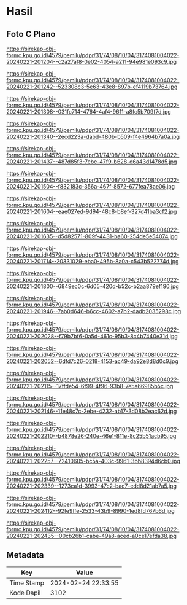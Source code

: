# Hasil

## Foto C Plano

https://sirekap-obj-formc.kpu.go.id/4579/pemilu/pdpr/31/74/08/10/04/3174081004022-20240221-201204--c2a27af8-0e02-4054-a211-94e981e093c9.jpg

https://sirekap-obj-formc.kpu.go.id/4579/pemilu/pdpr/31/74/08/10/04/3174081004022-20240221-201242--523308c3-5e63-43e8-897b-ef4119b73764.jpg

https://sirekap-obj-formc.kpu.go.id/4579/pemilu/pdpr/31/74/08/10/04/3174081004022-20240221-201308--031fc714-4764-4af4-9611-a8fc5b709f7d.jpg

https://sirekap-obj-formc.kpu.go.id/4579/pemilu/pdpr/31/74/08/10/04/3174081004022-20240221-201340--2ecd223a-dabd-480b-b509-f4e4964b7a0a.jpg

https://sirekap-obj-formc.kpu.go.id/4579/pemilu/pdpr/31/74/08/10/04/3174081004022-20240221-201437--487d85f3-7ebe-47f9-b628-d6a43d1478d5.jpg

https://sirekap-obj-formc.kpu.go.id/4579/pemilu/pdpr/31/74/08/10/04/3174081004022-20240221-201504--f832183c-356a-467f-8572-677fea78ae06.jpg

https://sirekap-obj-formc.kpu.go.id/4579/pemilu/pdpr/31/74/08/10/04/3174081004022-20240221-201604--eae027ed-9d94-48c8-b8ef-327d41ba3cf2.jpg

https://sirekap-obj-formc.kpu.go.id/4579/pemilu/pdpr/31/74/08/10/04/3174081004022-20240221-201635--d5d82571-809f-4431-ba60-254de5e54074.jpg

https://sirekap-obj-formc.kpu.go.id/4579/pemilu/pdpr/31/74/08/10/04/3174081004022-20240221-201714--20331029-eba0-495b-8a0a-c543b522774d.jpg

https://sirekap-obj-formc.kpu.go.id/4579/pemilu/pdpr/31/74/08/10/04/3174081004022-20240221-201800--6849ec0c-6d05-420d-b52c-b2aa879ef190.jpg

https://sirekap-obj-formc.kpu.go.id/4579/pemilu/pdpr/31/74/08/10/04/3174081004022-20240221-201946--7ab0d646-b6cc-4602-a7b2-dadb2035298c.jpg

https://sirekap-obj-formc.kpu.go.id/4579/pemilu/pdpr/31/74/08/10/04/3174081004022-20240221-202028--f79b7bf6-0a5d-461c-95b3-8c4b7440e31d.jpg

https://sirekap-obj-formc.kpu.go.id/4579/pemilu/pdpr/31/74/08/10/04/3174081004022-20240221-202052--6dfd7c26-0218-4153-ac49-da92e8d8d0c9.jpg

https://sirekap-obj-formc.kpu.go.id/4579/pemilu/pdpr/31/74/08/10/04/3174081004022-20240221-202115--17ffde54-6f99-4f96-93b8-7e5a66985b5c.jpg

https://sirekap-obj-formc.kpu.go.id/4579/pemilu/pdpr/31/74/08/10/04/3174081004022-20240221-202146--11e48c7c-2ebe-4232-ab17-3d08b2eac62d.jpg

https://sirekap-obj-formc.kpu.go.id/4579/pemilu/pdpr/31/74/08/10/04/3174081004022-20240221-202210--b4878e26-240e-46e1-811e-8c25b51acb95.jpg

https://sirekap-obj-formc.kpu.go.id/4579/pemilu/pdpr/31/74/08/10/04/3174081004022-20240221-202257--72410605-bc5a-403c-9961-3bb8394d6cb0.jpg

https://sirekap-obj-formc.kpu.go.id/4579/pemilu/pdpr/31/74/08/10/04/3174081004022-20240221-202339--1273ca1d-3993-47c2-bac7-edd8d21ab7a5.jpg

https://sirekap-obj-formc.kpu.go.id/4579/pemilu/pdpr/31/74/08/10/04/3174081004022-20240221-202412--92fe9ffe-2533-43b9-8990-1ed8fd767b6d.jpg

https://sirekap-obj-formc.kpu.go.id/4579/pemilu/pdpr/31/74/08/10/04/3174081004022-20240221-202435--00cb26b1-cabe-49a8-aced-a0ce17efda38.jpg


## Metadata

| Key        | Value               |
| ---------- | ------------------- |
| Time Stamp | 2024-02-24 22:33:55 |
| Kode Dapil | 3102                |



